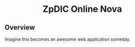 <div align="center">
<h1>ZpDIC Online Nova</h1>
</div>


## Overview
Imagine this becomes an awesome web application someday.